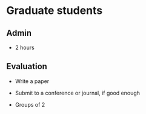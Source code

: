 # Graduate students


## Admin

- 2 hours

## Evaluation
- Write a paper

- Submit to a conference or journal, if good enough

- Groups of 2
